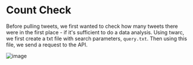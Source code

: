 # Count Check

Before pulling tweets, we first wanted to check how many tweets there were in the first place - if it's sufficient to do a data analysis.
Using twarc, we first create a txt file with search parameters, `query.txt`. Then using this file, we send a request to the API.


![image](https://user-images.githubusercontent.com/72959278/147621063-e9c24724-5f50-4e03-8e11-17aa412f047d.png)
